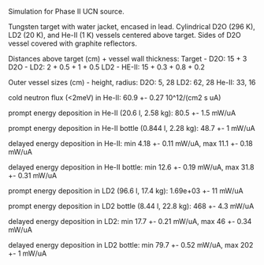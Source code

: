 Simulation for Phase II UCN source.

Tungsten target with water jacket, encased in lead.
Cylindrical D2O (296 K), LD2 (20 K), and He-II (1 K) vessels centered above target.
Sides of D2O vessel covered with graphite reflectors.

Distances above target (cm) + vessel wall thickness:
Target - D2O: 15 + 3
D2O - LD2: 2 + 0.5 + 1 + 0.5
LD2 - HE-II: 15 + 0.3 + 0.8 + 0.2

Outer vessel sizes (cm) - height, radius:
D2O: 5, 28
LD2: 62, 28
He-II: 33, 16

cold neutron flux (<2meV) in He-II:
60.9 +- 0.27 10^12/(cm2 s uA)

prompt energy deposition in He-II (20.6 l, 2.58 kg):
80.5 +- 1.5 mW/uA

prompt energy deposition in He-II bottle (0.844 l, 2.28 kg):
48.7 +- 1 mW/uA

delayed energy deposition in He-II:
min 4.18 +- 0.11 mW/uA, max 11.1 +- 0.18 mW/uA

delayed energy deposition in He-II bottle:
min 12.6 +- 0.19 mW/uA, max 31.8 +- 0.31 mW/uA

prompt energy deposition in LD2 (96.6 l, 17.4 kg):
1.69e+03 +- 11 mW/uA

prompt energy deposition in LD2 bottle (8.44 l, 22.8 kg):
468 +- 4.3 mW/uA

delayed energy deposition in LD2:
min 17.7 +- 0.21 mW/uA, max 46 +- 0.34 mW/uA

delayed energy deposition in LD2 bottle:
min 79.7 +- 0.52 mW/uA, max 202 +- 1 mW/uA

